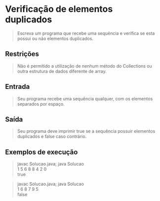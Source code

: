 # Verificação de elementos duplicados

> Escreva um programa que recebe uma sequência e verifica se esta possui ou não elementos duplicados.

## Restrições
> Não é permitido a utilização de nenhum método do Collections ou outra estrutura de dados diferente de array.

## Entrada
> Seu programa recebe uma sequência qualquer, com os elementos separados por espaço.

## Saída
> Seu programa deve imprimir true se a sequência possuir elementos duplicados e false caso contrário.

## Exemplos de execução
> javac Solucao.java; java Solucao  
> 1 5 6 8 8 4 2 0  
> true  

> javac Solucao.java; java Solucao  
> 1 6 8 7 9 5  
> false  
